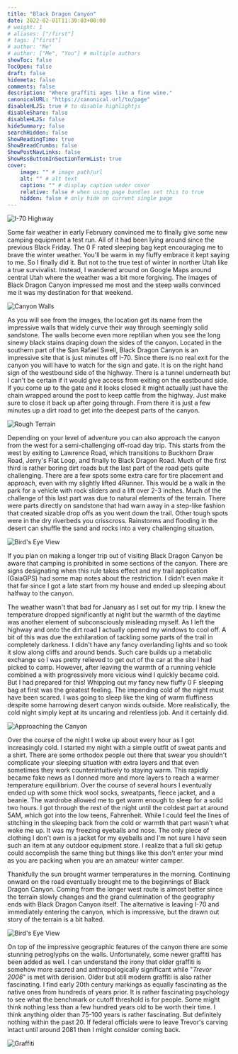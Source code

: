 ```yaml
---
title: "Black Dragon Canyon"
date: 2022-02-01T11:30:03+00:00
# weight: 1
# aliases: ["/first"]
# tags: ["first"]
# author: "Me"
# author: ["Me", "You"] # multiple authors
showToc: false
TocOpen: false
draft: false
hidemeta: false
comments: false
description: "Where graffiti ages like a fine wine."
canonicalURL: "https://canonical.url/to/page"
disableHLJS: true # to disable highlightjs
disableShare: false
disableHLJS: false
hideSummary: false
searchHidden: false
ShowReadingTime: true
ShowBreadCrumbs: false
ShowPostNavLinks: false
ShowRssButtonInSectionTermList: true
cover:
    image: "" # image path/url
    alt: "" # alt text
    caption: "" # display caption under cover
    relative: false # when using page bundles set this to true
    hidden: false # only hide on current single page
---
```


![I-70 Highway](images/black-dragon-1.jpg)

Some fair weather in early February convinced me to finally give some new camping equipment a test run. All of it had been lying around since the previous Black Friday. The 0 F rated sleeping bag kept encouraging me to brave the winter weather. You'll be warm in my fluffy embrace it kept saying to me. So I finally did it. But not to the true test of winter in norther Utah like a true survivalist. Instead, I wandered around on Google Maps around central Utah where the weather was a bit more forgiving. The images of Black Dragon Canyon impressed me most and the steep walls convinced me it was my destination for that weekend.

![Canyon Walls](images/black-dragon-5.jpg)

As you will see from the images, the location get its name from the impressive walls that widely curve their way through seemingly solid sandstone. The walls become even more reptilian when you see the long sinewy black stains draping down the sides of the canyon. Located in the southern part of the San Rafael Swell, Black Dragon Canyon is an impressive site that is just minutes off I-70. Since there is no real exit for the canyon you will have to watch for the sign and gate. It is on the right hand sign of the westbound side of the highway. There is a tunnel underneath but I can't be certain if it would give access from exiting on the eastbound side. If you come up to the gate and it looks closed it might actually just have the chain wrapped around the post to keep cattle from the highway. Just make sure to close it back up after going through. From there it is just a few minutes up a dirt road to get into the deepest parts of the canyon.

![Rough Terrain](images/black-dragon-6.jpg)

Depending on your level of adventure you can also approach the canyon from the west for a semi-challenging off-road day trip. This starts from the west by exiting to Lawrence Road, which transitions to Buckhorn Draw Road, Jerry's Flat Loop, and finally to Black Dragon Road. Much of the first third is rather boring dirt roads but the last part of the road gets quite challenging. There are a few spots some extra care for tire placement and approach, even with my slightly lifted 4Runner. This would be a walk in the park for a vehicle with rock sliders and a lift over 2-3 inches. Much of the challenge of this last part was due to natural elements of the terrain. There were parts directly on sandstone that had warn away in a step-like fashion that created sizable drop offs as you went down the trail. Other tough spots were in the dry riverbeds you crisscross. Rainstorms and flooding in the desert can shuffle the sand and rocks into a very challenging situation.

![Bird's Eye View](images/black-dragon-4.jpg)

If you plan on making a longer trip out of visiting Black Dragon Canyon be aware that camping is prohibited in some sections of the canyon. There are signs designating when this rule takes effect and my trail application (GaiaGPS) had some map notes about the restriction. I didn't even make it that far since I got a late start from my house and ended up sleeping about halfway to the canyon.

The weather wasn't that bad for January as I set out for my trip. I knew the temperature dropped significantly at night but the warmth of the daytime was another element of subconsciously misleading myself. As I left the highway and onto the dirt road I actually opened my windows to cool off. A bit of this was due the exhilaration of tackling some parts of the trail in completely darkness. I didn't have any fancy overlanding lights and so took it slow along cliffs and around bends. Such care builds up a metabolic exchange so I was pretty relieved to get out of the car at the site I had picked to camp. However, after leaving the warmth of a running vehicle combined a with progressively more vicious wind I quickly became cold. But I had prepared for this! Whipping out my fancy new fluffy 0 F sleeping bag at first was the greatest feeling. The impending cold of the night must have been scared. I was going to sleep like the king of warm fluffiness despite some harrowing desert canyon winds outside. More realistically, the cold night simply kept at its uncaring and relentless job. And it certainly did.

![Approaching the Canyon](images/black-dragon-2.jpg)

Over the course of the night I woke up about every hour as I got increasingly cold. I started my night with a simple outfit of sweat pants and a shirt. There are some orthodox people out there that swear you shouldn't complicate your sleeping situation with extra layers and that even sometimes they work counterintuitively to staying warm. This rapidly became fake news as I donned more and more layers to reach a warmer temperature equilibrium. Over the course of several hours I eventually ended up with some thick wool socks, sweatpants, fleece jacket, and a beanie. The wardrobe allowed me to get warm enough to sleep for a solid two hours. I got through the rest of the night until the coldest part at around 5AM, which got into the low teens, Fahrenheit. While I could feel the lines of stitching in the sleeping back from the cold or warmth that part wasn't what woke me up. It was my freezing eyeballs and nose. The only piece of clothing I don't own is a jacket for my eyeballs and I'm not sure I have seen such an item at any outdoor equipment store. I realize that a full ski getup could accomplish the same thing but things like this don't enter your mind as you are packing when you are an amateur winter camper.

Thankfully the sun brought warmer temperatures in the morning. Continuing onward on the road eventually brought me to the beginnings of Black Dragon Canyon. Coming from the longer west route is almost better since the terrain slowly changes and the grand culmination of the geography ends with Black Dragon Canyon itself. The alternative is leaving I-70 and immediately entering the canyon, which is impressive, but the drawn out story of the terrain is a bit halted.

![Bird's Eye View](images/black-dragon-3.jpg)

On top of the impressive geographic features of the canyon there are some stunning petroglyphs on the walls. Unfortunately, some newer graffiti has been added as well. I can understand the irony that older graffiti is somehow more sacred and anthropologically significant while "*Trevor 2006*" is met with derision. Older but still modern graffiti is also rather fascinating. I find early 20th century markings as equally fascinating as the native ones from hundreds of years prior. It is rather fascinating psychology to see what the benchmark or cutoff threshold is for people. Some might think nothing less than a few hundred years old to be worth their time. I think anything older than 75-100 years is rather fascinating. But definitely nothing within the past 20. If federal officials were to leave Trevor's carving intact until around 2081 then I might consider coming back.

![Graffiti](images/black-dragon-7.jpg)
